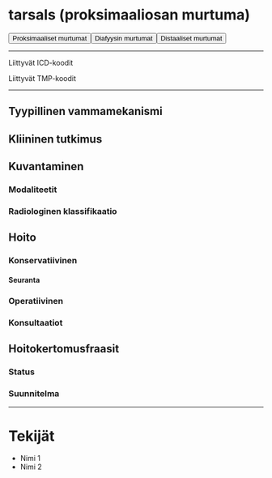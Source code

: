 # tarsals (proksimaaliosan murtuma)

<button id="tarsals_proksimaalinen">Proksimaaliset murtumat</button><button id="tarsals_diafyysi">Diafyysin murtumat</button><button id="tarsals_distaalinen">Distaaliset murtumat</button>

---

Liittyvät ICD-koodit
>
	
Liittyvät TMP-koodit
>

---

## Tyypillinen vammamekanismi

## Kliininen tutkimus

## Kuvantaminen
### Modaliteetit
### Radiologinen klassifikaatio

## Hoito
### Konservatiivinen
#### Seuranta
### Operatiivinen
### Konsultaatiot

## Hoitokertomusfraasit
### Status
### Suunnitelma

---
# Tekijät
- Nimi 1
- Nimi 2